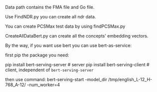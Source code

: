 Data path contains the FMA file and Go file.

Use FindNDR.py you can create all ndr data.

You can create PCSMax test data by using findPCSMax.py

CreateAllDataBert.py can create all the concepts' embedding vectors.

By the way, if you want use bert you can use bert-as-service:

first pip the package you need:

pip install bert-serving-server  # server
pip install bert-serving-client  # client, independent of `bert-serving-server`

then use command:
bert-serving-start -model_dir /tmp/english_L-12_H-768_A-12/ -num_worker=4 
